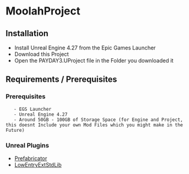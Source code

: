 # MoolahProject

## Installation
- Install Unreal Engine 4.27 from the Epic Games Launcher
- Download this Project
- Open the PAYDAY3.UProject file in the Folder you downloaded it


##  Requirements / Prerequisites
 ###  Prerequisites
       - EGS Launcher
       - Unreal Engine 4.27
       - Around 50GB - 100GB of Storage Space (for Engine and Project, this doesnt Include your own Mod Files which you might make in the Future)

 ###  Unreal Plugins
   - [Prefabricator](com.epicgames.launcher://ue/marketplace/content/39ccbbf668e84847890992df9922e355 "EGS Site for Prefabricator")
   - [LowEntryExtStdLib](com.epicgames.launcher://ue/marketplace/content/846c2ad08f164f45b0335ecebf85361e "EGS Site for the LowEntryExtStdLib")
